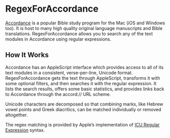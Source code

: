 RegexForAccordance
==================

[Accordance](http://accordancebible.com/) is a popular Bible study program for the Mac (iOS and Windows too). It is host to many high quality original language manuscripts and Bible translations.  RegexForAccordance allows you to search any of the text modules in Accordance using regular expressions.

How It Works
------------

Accordance has an AppleScript interface which provides access to all of its text modules in a consistent, verse-per-line, Unicode format.  RegexForAccordance gets the text through AppleScript, transforms it with some optional filters, and then searches it with the regular expression.  It lists the search results, offers some basic statistics, and provides links back to Accordance through the accord:// URL scheme.

Unicode characters are decomposed so that combining marks, like Hebrew vowel points and Greek diacritics, can be matched individually or removed altogether.

The regex matching is provided by Apple’s implementation of [ICU Regular Expression](http://userguide.icu-project.org/strings/regexp) syntax.